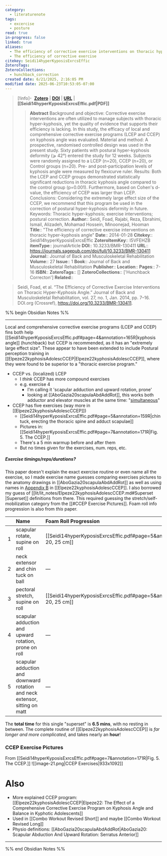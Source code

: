 ```yaml
---
category:
  - literaturenote
tags:
  - excercise
  - posture
read: true
in-progress: false
linked: true
aliases:
  - The efficiency of corrective exercise interventions on thoracic hyper-kyphosis angle
  - The efficiency of corrective exercise
citekey: Seidi14hyperKyposisExrcsEffic
ZoteroTags: 
ZoteroCollections:
  - hunchback_correction
created date: 6/21/2025, 2:16:05 PM
modified date: 2025-06-23T10:53:05-07:00
---
```


> [!info]- &nbsp;[**Zotero**](zotero://select/library/items/I5VFEHZB)  | [**DOI**](https://doi.org/10.3233/BMR-130411) | [**URL**](https://journals.sagepub.com/doi/full/10.3233/BMR-130411) | **[[Seidi14hyperKyposisExrcsEffic.pdf|PDF]]**
>> **Abstract**
> Background and objective: Corrective exercise interventions are often utilized to manage subjects with thoracic hyper-kyphosis, yet the quality of evidence that supports their efficiency is lacking. In this study, the efficacy of local and comprehensive corrective exercise programs (LCEP and CCEP) on kyphosis angle was evaluated.  Material and method: A prospective, randomised controlled design was used in the present study. Sixty patients with postural hyper-kyphosis deformity (⩾ 42°) entered the study for 12 weeks. Subjects were randomly assigned to a LCEP (n=20), CCEP (n=20), or Control groups (n=20). Pre- and post-participation levels of kyphosis angle were measured by flexicurve ruler.  Results: Both the LCEP and CCEP groups demonstrated statistically significant reductions in thoracic kyphosis angle compared to the control group (p=0.001). Furthermore, based on Cohen's d-value, the efficiency of CCEP was larger than LCEP.  Conclusions: Considering the extremely large effect size of the CCEP, we recommend that this program be used in the correction of postural hyper-kyphosis deformity in future.  Keywords: Thoracic hyper-kyphosis; exercise interventions; postural correction.
> > **Author**:: Seidi, Foad,  Rajabi, Reza,  Ebrahimi, Ismail,  Alizadeh, Mohamad Hossein,  Minoonejad, Hooman
> **Title**:: "The efficiency of corrective exercise interventions on thoracic hyper-kyphosis angle"
> **Date**:: 2014-01-28
> **Citekey**:: Seidi14hyperKyposisExrcsEffic
> **ZoteroItemKey**:: I5VFEHZB
> **itemType**:: journalArticle
> **DOI**:: 10.3233/BMR-130411
> **URL**:: https://journals.sagepub.com/doi/full/10.3233/BMR-130411
> **Journal**:: Journal of Back and Musculoskeletal Rehabilitation
> **Volume**:: 27
> **Issue**:: 1
> **Book**:: Journal of Back and Musculoskeletal Rehabilitation
> **Publisher**:: 
> **Location**:: 
> **Pages**:: 7-16
> **ISBN**:: 
> **ZoteroTags**:: []
> **ZoteroCollections**:: ['Hunchback Correcton']
> **Related**::

>  Seidi, Foad, et al. “The Efficiency of Corrective Exercise Interventions on Thoracic Hyper-Kyphosis Angle.” Journal of Back and Musculoskeletal Rehabilitation, vol. 27, no. 1, Jan. 2014, pp. 7–16. DOI.org (Crossref), https://doi.org/10.3233/BMR-130411.

%% begin Obsidian Notes %%
___
Local and comprehensive corrective exercise programs (LCEP and CCEP) fins both help [[Seidi14hyperKyposisExrcsEffic.pdf#page=4&annotation=165R|kyphosis angle]] (hunchback) but CCEP is recommended, as it has an "extremely large effect size".  These appear to have been extended to include Postural perception training in [[Elpeze22kyphosisAdolescCCEP|Elpeze22kyphosisAdolescCCEP]], where they were found to be superior to a "thoracic exercise program."
- CCEP vs. (localized) LCEP
	- I *think* CCEP has more compound exercises
	- e.g. exercise 4
		- I'm calling it 'scapular adduction and upward rotation, prone'
		- looking at [[AboGazia20scapulaAbdAddRot]], this works both adductor and elevator muscles at the same time: "[simultaneous](Seidi14hyperKyposisExrcsEffic.pdf#page=8&annotation=177R)"
- CCEP has five exercises (way more in [[Elpeze22kyphosisAdolescCCEP]])
	- [[Seidi14hyperKyposisExrcsEffic.pdf#page=5&annotation=159R|chin tuck, erecting the thoracic spine and adduct scapulae]]
	- Pictures in: [[Seidi14hyperKyposisExrcsEffic.pdf#page=7&annotation=171R|Fig. 5. The CCEP.]]
	- There's a 5 min warmup before and after them
	- But no times given for the exercises, num. reps, etc.
##### Exercise timings/reps/durations?
This paper doesn't explain the exact exercise routine or even name all the exercise, so I made exercise name guesses comparing exercises pictures to the anatomy drawings in [[AboGazia20scapulaAbdAddRot]] as well as using names in [Appendix B](Elpeze22kyphosisAdolescCCEP.pdf#page=12&annotation=244R) in [[Elpeze22kyphosisAdolescCCEP]].  I also borrowed my guess of [[lit/lit_notes/Elpeze22kyphosisAdolescCCEP.md#Superset  |Superset]] definitions from there. This required guessing the stretch/self-mobilization category from the [[#CCEP Exercise Pictures]].  Foam roll info progression is also from *this* paper. 

|     | Name                                                                        | Foam Roll Progression                                                         | Type     | Duration | Reps |
| :-- | :-------------------------------------------------------------------------- | :---------------------------------------------------------------------------- | -------- | -------- | ---- |
| 1   | scapular rotate, supine on roll                                             | [[Seidi14hyperKyposisExrcsEffic.pdf\#page=5\&annotation=213R\|15, 20, 25 cm]] | stretch  | 30       | 3    |
| 2   | neck extensor and chin tuck on ball                                         | —                                                                             | self-mob | 60       | 2    |
| 3   | pectoral stretch, supine on roll                                            | [[Seidi14hyperKyposisExrcsEffic.pdf\#page=5\&annotation=213R\|15, 20, 25 cm]] | stretch  | 30       | 3    |
| 4   | scapular adduction and upward rotation, prone on roll                       | —                                                                             | self-mob | 60       | 2    |
| 5   | scapular adduction and downward rotation and neck extensor, sitting on matt | —                                                                             | stretch  | 30       | 3    |

The **total time** for this single "superset" is **6.5 mins**, with no resting in between.
The complete routine of [[Elpeze22kyphosisAdolescCCEP]] is *far longer and more complicated*, and takes nearly an **hour**!
### CCEP Exercise Pictures
From  [[Seidi14hyperKyposisExrcsEffic.pdf#page=7&annotation=171R|Fig. 5. The CCEP.]]
![[image-21.png|CCEP Exercises|933x1092]]
# Also
- More explained CCEP program: [[Elpeze22kyphosisAdolescCCEP|Elpeze22: The Effect of a Comprehensive Corrective Exercise Program on Kyphosis Angle and Balance in Kyphotic Adolescents]] 
- Used in [[Combo Workout Revised Short]] and maybe [[Combo Workout Revised Long]]
- Physio definitions: [[AboGazia20scapulaAbdAddRot|AboGazia20: Scapular Abduction And Upward Rotation: Serratus Anterior]] 

___
%% end Obsidian Notes %%
